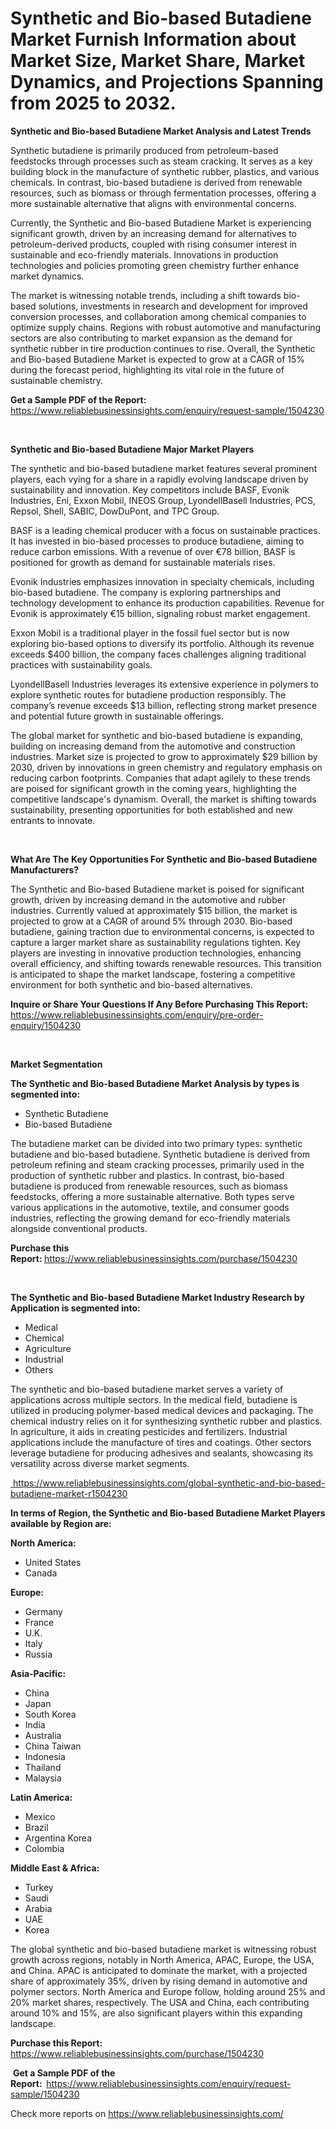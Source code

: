 <p><h1>Synthetic and Bio-based Butadiene Market Furnish Information about Market Size, Market Share, Market Dynamics, and Projections Spanning from 2025 to 2032.</h1></p><p><strong>Synthetic and Bio-based Butadiene Market Analysis and Latest Trends</strong></p>
<p><p>Synthetic butadiene is primarily produced from petroleum-based feedstocks through processes such as steam cracking. It serves as a key building block in the manufacture of synthetic rubber, plastics, and various chemicals. In contrast, bio-based butadiene is derived from renewable resources, such as biomass or through fermentation processes, offering a more sustainable alternative that aligns with environmental concerns.</p><p>Currently, the Synthetic and Bio-based Butadiene Market is experiencing significant growth, driven by an increasing demand for alternatives to petroleum-derived products, coupled with rising consumer interest in sustainable and eco-friendly materials. Innovations in production technologies and policies promoting green chemistry further enhance market dynamics.</p><p>The market is witnessing notable trends, including a shift towards bio-based solutions, investments in research and development for improved conversion processes, and collaboration among chemical companies to optimize supply chains. Regions with robust automotive and manufacturing sectors are also contributing to market expansion as the demand for synthetic rubber in tire production continues to rise. Overall, the Synthetic and Bio-based Butadiene Market is expected to grow at a CAGR of 15% during the forecast period, highlighting its vital role in the future of sustainable chemistry.</p></p>
<p><strong>Get a Sample PDF of the Report:&nbsp;</strong> <a href="https://www.reliablebusinessinsights.com/enquiry/request-sample/1504230?utm_campaign=3027&utm_medium=2&utm_source=Github&utm_content=ia&utm_term=23032025&utm_id=synthetic-and-bio-based-butadiene">https://www.reliablebusinessinsights.com/enquiry/request-sample/1504230</a></p>
<p>&nbsp;</p>
<p><strong>Synthetic and Bio-based Butadiene Major Market Players</strong></p>
<p><p>The synthetic and bio-based butadiene market features several prominent players, each vying for a share in a rapidly evolving landscape driven by sustainability and innovation. Key competitors include BASF, Evonik Industries, Eni, Exxon Mobil, INEOS Group, LyondellBasell Industries, PCS, Repsol, Shell, SABIC, DowDuPont, and TPC Group.</p><p>BASF is a leading chemical producer with a focus on sustainable practices. It has invested in bio-based processes to produce butadiene, aiming to reduce carbon emissions. With a revenue of over €78 billion, BASF is positioned for growth as demand for sustainable materials rises.</p><p>Evonik Industries emphasizes innovation in specialty chemicals, including bio-based butadiene. The company is exploring partnerships and technology development to enhance its production capabilities. Revenue for Evonik is approximately €15 billion, signaling robust market engagement.</p><p>Exxon Mobil is a traditional player in the fossil fuel sector but is now exploring bio-based options to diversify its portfolio. Although its revenue exceeds $400 billion, the company faces challenges aligning traditional practices with sustainability goals.</p><p>LyondellBasell Industries leverages its extensive experience in polymers to explore synthetic routes for butadiene production responsibly. The company’s revenue exceeds $13 billion, reflecting strong market presence and potential future growth in sustainable offerings.</p><p>The global market for synthetic and bio-based butadiene is expanding, building on increasing demand from the automotive and construction industries. Market size is projected to grow to approximately $29 billion by 2030, driven by innovations in green chemistry and regulatory emphasis on reducing carbon footprints. Companies that adapt agilely to these trends are poised for significant growth in the coming years, highlighting the competitive landscape's dynamism. Overall, the market is shifting towards sustainability, presenting opportunities for both established and new entrants to innovate.</p></p>
<p>&nbsp;</p>
<p><strong>What Are The Key Opportunities For Synthetic and Bio-based Butadiene Manufacturers?</strong></p>
<p><p>The Synthetic and Bio-based Butadiene market is poised for significant growth, driven by increasing demand in the automotive and rubber industries. Currently valued at approximately $15 billion, the market is projected to grow at a CAGR of around 5% through 2030. Bio-based butadiene, gaining traction due to environmental concerns, is expected to capture a larger market share as sustainability regulations tighten. Key players are investing in innovative production technologies, enhancing overall efficiency, and shifting towards renewable resources. This transition is anticipated to shape the market landscape, fostering a competitive environment for both synthetic and bio-based alternatives.</p></p>
<p><strong>Inquire or Share Your Questions If Any Before Purchasing This Report:</strong> <a href="https://www.reliablebusinessinsights.com/enquiry/pre-order-enquiry/1504230?utm_campaign=3027&utm_medium=2&utm_source=Github&utm_content=ia&utm_term=23032025&utm_id=synthetic-and-bio-based-butadiene">https://www.reliablebusinessinsights.com/enquiry/pre-order-enquiry/1504230</a></p>
<p>&nbsp;</p>
<p><strong>Market Segmentation</strong></p>
<p><strong>The Synthetic and Bio-based Butadiene Market Analysis by types is segmented into:</strong></p>
<p><ul><li>Synthetic Butadiene</li><li>Bio-based Butadiene</li></ul></p>
<p><p>The butadiene market can be divided into two primary types: synthetic butadiene and bio-based butadiene. Synthetic butadiene is derived from petroleum refining and steam cracking processes, primarily used in the production of synthetic rubber and plastics. In contrast, bio-based butadiene is produced from renewable resources, such as biomass feedstocks, offering a more sustainable alternative. Both types serve various applications in the automotive, textile, and consumer goods industries, reflecting the growing demand for eco-friendly materials alongside conventional products.</p></p>
<p><strong>Purchase this Report:&nbsp;</strong><a href="https://www.reliablebusinessinsights.com/purchase/1504230?utm_campaign=3027&utm_medium=2&utm_source=Github&utm_content=ia&utm_term=23032025&utm_id=synthetic-and-bio-based-butadiene">https://www.reliablebusinessinsights.com/purchase/1504230</a></p>
<p>&nbsp;</p>
<p><strong>The Synthetic and Bio-based Butadiene Market Industry Research by Application is segmented into:</strong></p>
<p><ul><li>Medical</li><li>Chemical</li><li>Agriculture</li><li>Industrial</li><li>Others</li></ul></p>
<p><p>The synthetic and bio-based butadiene market serves a variety of applications across multiple sectors. In the medical field, butadiene is utilized in producing polymer-based medical devices and packaging. The chemical industry relies on it for synthesizing synthetic rubber and plastics. In agriculture, it aids in creating pesticides and fertilizers. Industrial applications include the manufacture of tires and coatings. Other sectors leverage butadiene for producing adhesives and sealants, showcasing its versatility across diverse market segments.</p></p>
<p><a href="https://www.reliablebusinessinsights.com/global-synthetic-and-bio-based-butadiene-market-r1504230?utm_campaign=3027&utm_medium=2&utm_source=Github&utm_content=ia&utm_term=23032025&utm_id=synthetic-and-bio-based-butadiene">&nbsp;https://www.reliablebusinessinsights.com/global-synthetic-and-bio-based-butadiene-market-r1504230</a></p>
<p><strong>In terms of Region, the Synthetic and Bio-based Butadiene Market Players available by Region are:</strong></p>
<p>
    <p> <strong> North America: </strong>
        <ul>
            <li>United States</li>
            <li>Canada</li>
        </ul>
        </p> 
    <p> <strong> Europe: </strong>
        <ul>
            <li>Germany</li>
            <li>France</li>
            <li>U.K.</li>
            <li>Italy</li>
            <li>Russia</li>
        </ul>
        </p> 
    <p> <strong> Asia-Pacific: </strong>
        <ul>
            <li>China</li>
            <li>Japan</li>
            <li>South Korea</li>
            <li>India</li>
            <li>Australia</li>
            <li>China Taiwan</li>
            <li>Indonesia</li>
            <li>Thailand</li>
            <li>Malaysia</li>
        </ul>
        </p> 
    <p> <strong> Latin America: </strong>
        <ul>
            <li>Mexico</li>
            <li>Brazil</li>
            <li>Argentina Korea</li>
            <li>Colombia</li>
        </ul>
        </p> 
    <p> <strong> Middle East & Africa: </strong>
        <ul>
            <li>Turkey</li>
            <li>Saudi</li>
            <li>Arabia</li>
            <li>UAE</li>
            <li>Korea</li>
        </ul>
    </p>
    </p>
<p><p>The global synthetic and bio-based butadiene market is witnessing robust growth across regions, notably in North America, APAC, Europe, the USA, and China. APAC is anticipated to dominate the market, with a projected share of approximately 35%, driven by rising demand in automotive and polymer sectors. North America and Europe follow, holding around 25% and 20% market shares, respectively. The USA and China, each contributing around 10% and 15%, are also significant players within this expanding landscape.</p></p>
<p><strong>Purchase this Report: </strong><a href="https://www.reliablebusinessinsights.com/purchase/1504230?utm_campaign=3027&utm_medium=2&utm_source=Github&utm_content=ia&utm_term=23032025&utm_id=synthetic-and-bio-based-butadiene">https://www.reliablebusinessinsights.com/purchase/1504230</a></p>
<p>&nbsp;<strong>Get a Sample PDF of the Report:&nbsp;&nbsp;</strong><a href="https://www.reliablebusinessinsights.com/enquiry/request-sample/1504230?utm_campaign=3027&utm_medium=2&utm_source=Github&utm_content=ia&utm_term=23032025&utm_id=synthetic-and-bio-based-butadiene">https://www.reliablebusinessinsights.com/enquiry/request-sample/1504230</a></p>
<p><strong></strong></p>
<p>Check more reports on <a href="https://www.reliablebusinessinsights.com/?utm_campaign=3027&utm_medium=2&utm_source=Github&utm_content=ia&utm_term=23032025&utm_id=synthetic-and-bio-based-butadiene">https://www.reliablebusinessinsights.com/</a></p>